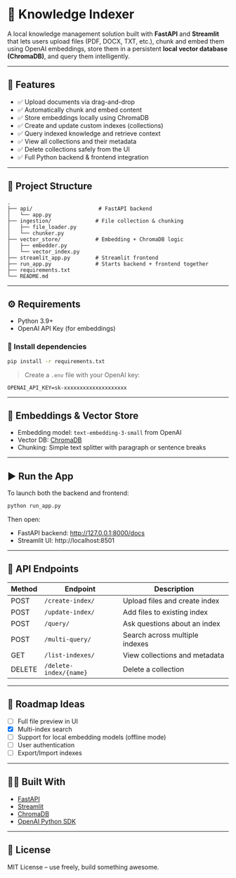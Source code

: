 # 🧠 Knowledge Indexer

A local knowledge management solution built with **FastAPI** and **Streamlit** that lets users upload files (PDF, DOCX, TXT, etc.), chunk and embed them using OpenAI embeddings, store them in a persistent **local vector database (ChromaDB)**, and query them intelligently.

---

## 🚀 Features

- ✅ Upload documents via drag-and-drop
- ✅ Automatically chunk and embed content
- ✅ Store embeddings locally using ChromaDB
- ✅ Create and update custom indexes (collections)
- ✅ Query indexed knowledge and retrieve context
- ✅ View all collections and their metadata
- ✅ Delete collections safely from the UI
- ✅ Full Python backend & frontend integration

---

## 📁 Project Structure

```
.
├── api/                     # FastAPI backend
│   └── app.py
├── ingestion/              # File collection & chunking
│   ├── file_loader.py
│   └── chunker.py
├── vector_store/           # Embedding + ChromaDB logic
│   ├── embedder.py
│   └── vector_index.py
├── streamlit_app.py        # Streamlit frontend
├── run_app.py              # Starts backend + frontend together
├── requirements.txt
└── README.md
```

---

## ⚙️ Requirements

- Python 3.9+
- OpenAI API Key (for embeddings)

### 🔧 Install dependencies

```bash
pip install -r requirements.txt
```

> Create a `.env` file with your OpenAI key:
```
OPENAI_API_KEY=sk-xxxxxxxxxxxxxxxxxxxx
```

---

## 🧠 Embeddings & Vector Store

- Embedding model: `text-embedding-3-small` from OpenAI
- Vector DB: [ChromaDB](https://www.trychroma.com/)
- Chunking: Simple text splitter with paragraph or sentence breaks

---

## ▶️ Run the App

To launch both the backend and frontend:

```bash
python run_app.py
```

Then open:
- FastAPI backend: http://127.0.0.1:8000/docs
- Streamlit UI: http://localhost:8501

---

## 🧪 API Endpoints

| Method | Endpoint                  | Description                      |
|--------|---------------------------|----------------------------------|
| POST   | `/create-index/`          | Upload files and create index   |
| POST   | `/update-index/`          | Add files to existing index     |
| POST   | `/query/`                 | Ask questions about an index    |
| POST   | `/multi-query/`           | Search across multiple indexes |
| GET    | `/list-indexes/`          | View collections and metadata   |
| DELETE | `/delete-index/{name}`    | Delete a collection             |

---

## 📌 Roadmap Ideas

- [ ] Full file preview in UI
- [x] Multi-index search
- [ ] Support for local embedding models (offline mode)
- [ ] User authentication
- [ ] Export/Import indexes

---

## 🧑‍💻 Built With

- [FastAPI](https://fastapi.tiangolo.com/)
- [Streamlit](https://streamlit.io/)
- [ChromaDB](https://www.trychroma.com/)
- [OpenAI Python SDK](https://github.com/openai/openai-python)

---

## 📝 License

MIT License – use freely, build something awesome.
